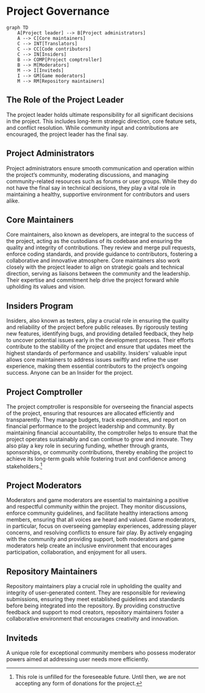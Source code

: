 # Project Governance

``` mermaid
graph TD
    A[Project leader] --> B[Project administrators]
    A --> C[Core maintainers]
    C --> INT[Translators]
    C --> CC[Code contributors]
    C --> IN[Insiders]
    B --> COMP[Project comptroller]
    B --> M[Moderators]
    M --> I[Inviteds]
    I --> GM[Game moderators]
    M --> RM[Repository maintainers]
```

##  The Role of the Project Leader

The project leader holds ultimate responsibility for all significant decisions in the project. This includes long-term strategic direction, core feature sets, and conflict resolution. While community input and contributions are encouraged, the project leader has the final say.

## Project Administrators

Project administrators ensure smooth communication and operation within the project’s community, moderating discussions, and managing community-related resources such as forums or user groups. While they do not have the final say in technical decisions, they play a vital role in maintaining a healthy, supportive environment for contributors and users alike.

## Core Maintainers

Core maintainers, also known as developers, are integral to the success of the project, acting as the custodians of its codebase and ensuring the quality and integrity of contributions. They review and merge pull requests, enforce coding standards, and provide guidance to contributors, fostering a collaborative and innovative atmosphere. Core maintainers also work closely with the project leader to align on strategic goals and technical direction, serving as liaisons between the community and the leadership. Their expertise and commitment help drive the project forward while upholding its values and vision.

## Insiders Program

Insiders, also known as testers, play a crucial role in ensuring the quality and reliability of the project before public releases. By rigorously testing new features, identifying bugs, and providing detailed feedback, they help to uncover potential issues early in the development process. Their efforts contribute to the stability of the project and ensure that updates meet the highest standards of performance and usability. Insiders' valuable input allows core maintainers to address issues swiftly and refine the user experience, making them essential contributors to the project’s ongoing success. Anyone can be an Insider for the project.

## Project Comptroller

The project comptroller is responsible for overseeing the financial aspects of the project, ensuring that resources are allocated efficiently and transparently. They manage budgets, track expenditures, and report on financial performance to the project leadership and community. By maintaining financial accountability, the comptroller helps to ensure that the project operates sustainably and can continue to grow and innovate. They also play a key role in securing funding, whether through grants, sponsorships, or community contributions, thereby enabling the project to achieve its long-term goals while fostering trust and confidence among stakeholders.[^1]

## Project Moderators

Moderators and game moderators are essential to maintaining a positive and respectful community within the project. They monitor discussions, enforce community guidelines, and facilitate healthy interactions among members, ensuring that all voices are heard and valued. Game moderators, in particular, focus on overseeing gameplay experiences, addressing player concerns, and resolving conflicts to ensure fair play. By actively engaging with the community and providing support, both moderators and game moderators help create an inclusive environment that encourages participation, collaboration, and enjoyment for all users.

## Repository Maintainers

Repository maintainers play a crucial role in upholding the quality and integrity of user-generated content. They are responsible for reviewing submissions, ensuring they meet established guidelines and standards before being integrated into the repository. By providing constructive feedback and support to mod creators, repository maintainers foster a collaborative environment that encourages creativity and innovation.

## Inviteds

A unique role for exceptional community members who possess moderator powers aimed at addressing user needs more efficiently.


[^1]: This role is unfilled for the foreseeable future. Until then, we are not accepting any form of donations for the project.
